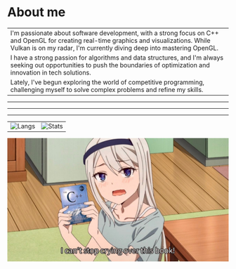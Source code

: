 <h1>About me</h1>


<table>
  <tr>
    <td>I'm passionate about software development, with a strong focus on C++ and OpenGL for creating real-time graphics and visualizations. While Vulkan is on my radar, I'm currently diving deep into mastering OpenGL.</td>
  <tr/>
  <tr>
    <td>I have a strong passion for algorithms and data structures, and I'm always seeking out opportunities to push the boundaries of optimization and innovation in tech solutions.</td>
  </tr>
  <tr>
    <td>Lately, I've begun exploring the world of competitive programming, challenging myself to solve complex problems and refine my skills.</td>
  </tr>
</table>

<hr>
<hr>
<hr>

<table>
  <tr>
    <td style="vertical-align: middle;">
      <img src="https://github-readme-stats.vercel.app/api/top-langs/?username=jonasvsc&theme=transparent&hide=html,css,cmake,glsl" alt="Langs"/>
    </td>
    <td style="vertical-align: middle;">
      <img src="https://github-readme-stats.vercel.app/api?username=jonasvsc&show_icons=true&theme=transparent" alt="Stats"/>
    </td>
  </tr>
</table>

<img src="cry.jpg"/>



